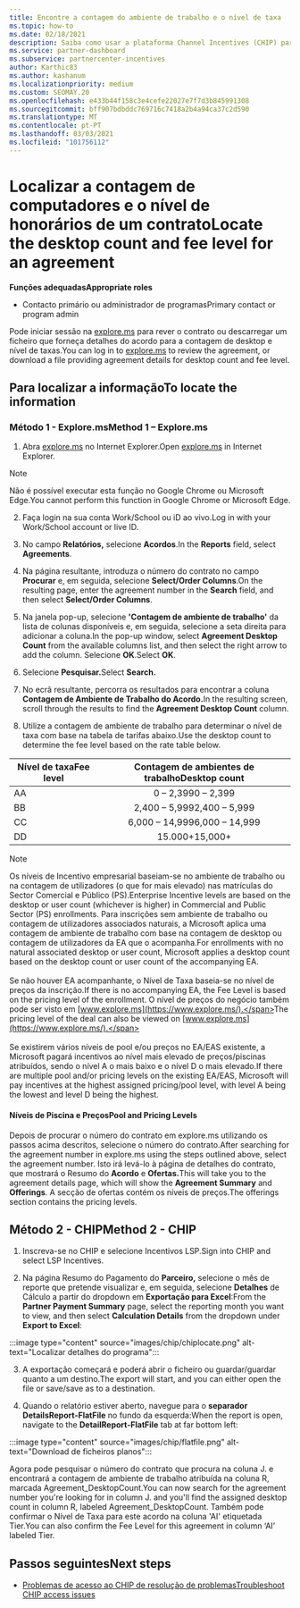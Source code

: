 ```yaml
---
title: Encontre a contagem do ambiente de trabalho e o nível de taxa
ms.topic: how-to
ms.date: 02/18/2021
description: Saiba como usar a plataforma Channel Incentives (CHIP) para encontrar a contagem de desktop e informações de nível de taxas para um acordo.
ms.service: partner-dashboard
ms.subservice: partnercenter-incentives
author: Karthic83
ms.author: kashanum
ms.localizationpriority: medium
ms.custom: SEOMAY.20
ms.openlocfilehash: e433b44f158c3e4cefe22027e7f7d3b845991308
ms.sourcegitcommit: bff907bdbddc769716c7418a2b4a94ca37c2d590
ms.translationtype: MT
ms.contentlocale: pt-PT
ms.lasthandoff: 03/03/2021
ms.locfileid: "101756112"
---
```

# <a name="locate-the-desktop-count-and-fee-level-for-an-agreement"></a><span data-ttu-id="94824-103">Localizar a contagem de computadores e o nível de honorários de um contrato</span><span class="sxs-lookup"><span data-stu-id="94824-103">Locate the desktop count and fee level for an agreement</span></span>

<span data-ttu-id="94824-104">**Funções adequadas**</span><span class="sxs-lookup"><span data-stu-id="94824-104">**Appropriate roles**</span></span>

- <span data-ttu-id="94824-105">Contacto primário ou administrador de programas</span><span class="sxs-lookup"><span data-stu-id="94824-105">Primary contact or program admin</span></span>

<span data-ttu-id="94824-106">Pode iniciar sessão na [explore.ms](https://www.explore.ms/) para rever o contrato ou descarregar um ficheiro que forneça detalhes do acordo para a contagem de desktop e nível de taxas.</span><span class="sxs-lookup"><span data-stu-id="94824-106">You can log in to [explore.ms](https://www.explore.ms/) to review the agreement, or download a file providing agreement details for desktop count and fee level.</span></span>

## <a name="to-locate-the-information"></a><span data-ttu-id="94824-107">Para localizar a informação</span><span class="sxs-lookup"><span data-stu-id="94824-107">To locate the information</span></span>

### <a name="method-1--explorems"></a><span data-ttu-id="94824-108">Método 1 - Explore.ms</span><span class="sxs-lookup"><span data-stu-id="94824-108">Method 1 – Explore.ms</span></span>

1. <span data-ttu-id="94824-109">Abra [explore.ms](https://www.explore.ms/) no Internet Explorer.</span><span class="sxs-lookup"><span data-stu-id="94824-109">Open [explore.ms](https://www.explore.ms/) in Internet Explorer.</span></span> 

>[!Note]
><span data-ttu-id="94824-110">Não é possível executar esta função no Google Chrome ou Microsoft Edge.</span><span class="sxs-lookup"><span data-stu-id="94824-110">You cannot perform this function in Google Chrome or Microsoft Edge.</span></span>

2. <span data-ttu-id="94824-111">Faça login na sua conta Work/School ou iD ao vivo.</span><span class="sxs-lookup"><span data-stu-id="94824-111">Log in with your Work/School account or live ID.</span></span>  

3. <span data-ttu-id="94824-112">No campo **Relatórios,** selecione **Acordos**.</span><span class="sxs-lookup"><span data-stu-id="94824-112">In the **Reports** field, select **Agreements**.</span></span>

4. <span data-ttu-id="94824-113">Na página resultante, introduza o número do contrato no campo **Procurar** e, em seguida, selecione **Select/Order Columns**.</span><span class="sxs-lookup"><span data-stu-id="94824-113">On the resulting page, enter the agreement number in the **Search** field, and then select **Select/Order Columns**.</span></span>

5. <span data-ttu-id="94824-114">Na janela pop-up, selecione **'Contagem de ambiente de trabalho'** da lista de colunas disponíveis e, em seguida, selecione a seta direita para adicionar a coluna.</span><span class="sxs-lookup"><span data-stu-id="94824-114">In the pop-up window, select **Agreement Desktop Count** from the available columns list, and then select the right arrow to add the column.</span></span> <span data-ttu-id="94824-115">Selecione **OK**.</span><span class="sxs-lookup"><span data-stu-id="94824-115">Select **OK**.</span></span>

6. <span data-ttu-id="94824-116">Selecione **Pesquisar.**</span><span class="sxs-lookup"><span data-stu-id="94824-116">Select **Search.**</span></span>

7. <span data-ttu-id="94824-117">No ecrã resultante, percorra os resultados para encontrar a coluna **Contagem de Ambiente de Trabalho do Acordo.**</span><span class="sxs-lookup"><span data-stu-id="94824-117">In the resulting screen, scroll through the results to find the **Agreement Desktop Count** column.</span></span> 

8. <span data-ttu-id="94824-118">Utilize a contagem de ambiente de trabalho para determinar o nível de taxa com base na tabela de tarifas abaixo.</span><span class="sxs-lookup"><span data-stu-id="94824-118">Use the desktop count to determine the fee level based on the rate table below.</span></span>  

| <span data-ttu-id="94824-119">Nível de taxa</span><span class="sxs-lookup"><span data-stu-id="94824-119">Fee level</span></span> | <span data-ttu-id="94824-120">Contagem de ambientes de trabalho</span><span class="sxs-lookup"><span data-stu-id="94824-120">Desktop count</span></span> |
| ------ | :-----------: |
|  <span data-ttu-id="94824-121">A</span><span class="sxs-lookup"><span data-stu-id="94824-121">A</span></span> | <span data-ttu-id="94824-122">0 – 2,399</span><span class="sxs-lookup"><span data-stu-id="94824-122">0 – 2,399</span></span>    |
|  <span data-ttu-id="94824-123">B</span><span class="sxs-lookup"><span data-stu-id="94824-123">B</span></span> | <span data-ttu-id="94824-124">2,400 – 5,999</span><span class="sxs-lookup"><span data-stu-id="94824-124">2,400 – 5,999</span></span>    |
|  <span data-ttu-id="94824-125">C</span><span class="sxs-lookup"><span data-stu-id="94824-125">C</span></span> | <span data-ttu-id="94824-126">6,000 – 14,999</span><span class="sxs-lookup"><span data-stu-id="94824-126">6,000 – 14,999</span></span>    |
|  <span data-ttu-id="94824-127">D</span><span class="sxs-lookup"><span data-stu-id="94824-127">D</span></span> | <span data-ttu-id="94824-128">15.000+</span><span class="sxs-lookup"><span data-stu-id="94824-128">15,000+</span></span>   |

>[!NOTE]
><span data-ttu-id="94824-129">Os níveis de Incentivo empresarial baseiam-se no ambiente de trabalho ou na contagem de utilizadores (o que for mais elevado) nas matrículas do Sector Comercial e Público (PS).</span><span class="sxs-lookup"><span data-stu-id="94824-129">Enterprise Incentive levels are based on the desktop or user count (whichever is higher) in Commercial and Public Sector (PS) enrollments.</span></span> <span data-ttu-id="94824-130">Para inscrições sem ambiente de trabalho ou contagem de utilizadores associados naturais, a Microsoft aplica uma contagem de ambiente de trabalho com base na contagem de desktop ou contagem de utilizadores da EA que o acompanha.</span><span class="sxs-lookup"><span data-stu-id="94824-130">For enrollments with no natural associated desktop or user count, Microsoft applies a desktop count based on the desktop count or user count of the accompanying EA.</span></span> <br><br><span data-ttu-id="94824-131">Se não houver EA acompanhante, o Nível de Taxa baseia-se no nível de preços da inscrição.</span><span class="sxs-lookup"><span data-stu-id="94824-131">If there is no accompanying EA, the Fee Level is based on the pricing level of the enrollment.</span></span> <span data-ttu-id="94824-132">O nível de preços do negócio também pode ser visto em [www.explore.ms](https://www.explore.ms/).</span><span class="sxs-lookup"><span data-stu-id="94824-132">The pricing level of the deal can also be viewed on [www.explore.ms](https://www.explore.ms/).</span></span> <br><br><span data-ttu-id="94824-133">Se existirem vários níveis de pool e/ou preços no EA/EAS existente, a Microsoft pagará incentivos ao nível mais elevado de preços/piscinas atribuídos, sendo o nível A o mais baixo e o nível D o mais elevado.</span><span class="sxs-lookup"><span data-stu-id="94824-133">If there are multiple pool and/or pricing levels on the existing EA/EAS,  Microsoft will pay incentives at the highest assigned pricing/pool level, with level A being the lowest and level D being the highest.</span></span>

#### <a name="pool-and-pricing-levels"></a><span data-ttu-id="94824-134">Níveis de Piscina e Preços</span><span class="sxs-lookup"><span data-stu-id="94824-134">Pool and Pricing Levels</span></span>

<span data-ttu-id="94824-135">Depois de procurar o número do contrato em explore.ms utilizando os passos acima descritos, selecione o número do contrato.</span><span class="sxs-lookup"><span data-stu-id="94824-135">After searching for the agreement number in explore.ms using the steps outlined above, select the agreement number.</span></span> <span data-ttu-id="94824-136">Isto irá levá-lo à página de detalhes do contrato, que mostrará o Resumo do **Acordo** e **Ofertas.**</span><span class="sxs-lookup"><span data-stu-id="94824-136">This will take you to the agreement details page, which will show the **Agreement Summary** and **Offerings**.</span></span> <span data-ttu-id="94824-137">A secção de ofertas contém os níveis de preços.</span><span class="sxs-lookup"><span data-stu-id="94824-137">The offerings section contains the pricing levels.</span></span>

## <a name="method-2---chip"></a><span data-ttu-id="94824-138">Método 2 - CHIP</span><span class="sxs-lookup"><span data-stu-id="94824-138">Method 2 - CHIP</span></span>

1. <span data-ttu-id="94824-139">Inscreva-se no CHIP e selecione Incentivos LSP.</span><span class="sxs-lookup"><span data-stu-id="94824-139">Sign into CHIP and select LSP Incentives.</span></span>

2. <span data-ttu-id="94824-140">Na página Resumo do Pagamento do **Parceiro,** selecione o mês de reporte que pretende visualizar e, em seguida, selecione **Detalhes** de Cálculo a partir do dropdown em **Exportação para Excel**:</span><span class="sxs-lookup"><span data-stu-id="94824-140">From the **Partner Payment Summary** page, select the reporting month you want to view, and then select **Calculation Details** from the dropdown under **Export to Excel**:</span></span>

:::image type="content" source="images/chip/chiplocate.png" alt-text="Localizar detalhes do programa":::

3. <span data-ttu-id="94824-142">A exportação começará e poderá abrir o ficheiro ou guardar/guardar quanto a um destino.</span><span class="sxs-lookup"><span data-stu-id="94824-142">The export will start, and you can either open the file or save/save as to a destination.</span></span>

4. <span data-ttu-id="94824-143">Quando o relatório estiver aberto, navegue para o **separador DetailsReport-FlatFile** no fundo da esquerda:</span><span class="sxs-lookup"><span data-stu-id="94824-143">When the report is open, navigate to the **DetailReport-FlatFile** tab at far bottom left:</span></span>

:::image type="content" source="images/chip/flatfile.png" alt-text="Download de ficheiros planos":::

<span data-ttu-id="94824-145">Agora pode pesquisar o número do contrato que procura na coluna J. e encontrará a contagem de ambiente de trabalho atribuída na coluna R, marcada Agreement_DesktopCount.</span><span class="sxs-lookup"><span data-stu-id="94824-145">You can now search for the agreement number you're looking for in column J. and you'll find the assigned desktop count in column R, labeled Agreement_DesktopCount.</span></span> <span data-ttu-id="94824-146">Também pode confirmar o Nível de Taxa para este acordo na coluna 'AI' etiquetada Tier.</span><span class="sxs-lookup"><span data-stu-id="94824-146">You can also confirm the Fee Level for this agreement in column ‘AI’ labeled Tier.</span></span>

## <a name="next-steps"></a><span data-ttu-id="94824-147">Passos seguintes</span><span class="sxs-lookup"><span data-stu-id="94824-147">Next steps</span></span>

- [<span data-ttu-id="94824-148">Problemas de acesso ao CHIP de resolução de problemas</span><span class="sxs-lookup"><span data-stu-id="94824-148">Troubleshoot CHIP access issues</span></span>](chip-access-trouble.md)

